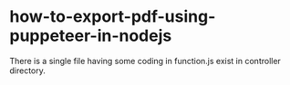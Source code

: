 # how-to-export-pdf-using-puppeteer-in-nodejs

There is a single file having some coding in function.js exist in controller directory. 
